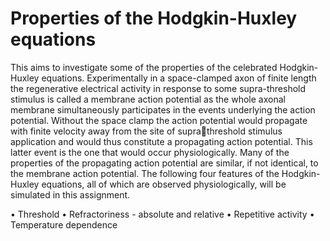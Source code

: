 # Properties of the Hodgkin-Huxley equations

This aims to investigate some of the properties of the celebrated Hodgkin-Huxley 
equations. Experimentally in a space-clamped axon of finite length the regenerative electrical activity 
in response to some supra-threshold stimulus is called a membrane action potential as the whole 
axonal membrane simultaneously participates in the events underlying the action potential. Without 
the space clamp the action potential would propagate with finite velocity away from the site of suprathreshold stimulus application and would thus constitute a propagating action potential. This latter 
event is the one that would occur physiologically. Many of the properties of the propagating action 
potential are similar, if not identical, to the membrane action potential. The following four features of 
the Hodgkin-Huxley equations, all of which are observed physiologically, will be simulated in this 
assignment.

• Threshold
• Refractoriness - absolute and relative
• Repetitive activity
• Temperature dependence 
